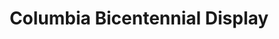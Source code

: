 ---
pid: '100'
_date: between 1934 and 2009
derivativo_link: https://derivativo-2.library.columbia.edu/iiif/2/ldpd:341279/
dlc_link: https://dlc.library.columbia.edu/catalog/cul:2547d7wmf3
format: photographs
iiif_json: https://derivativo-2.library.columbia.edu/iiif/2/ldpd:341279/info.json
name: Warman, Manny, -1983
native_jpg: https://derivativo-2.library.columbia.edu/iiif/2/ldpd:341279/full/!768,768/0/native.jpg
shelf_location: Box no. MS 149, Folder no. Folder 2 (Bicentennial - Exhibits - Columbia
  University, New York, 1954), Historical Photograph Collection
subjects: Academic libraries; Women college students; New York (N.Y.)
summary: '"''Students discuss one of the panels in Columbia University''s Bicentennial
  Exhibit entitled ''A Man''s Right to Knowledge and the Free Use Thereof.'' A funereal
  design surrounds a photograph showing the damaged front of the office of La Prensa,
  the opposition newspaper in Buenos Aires, Argentina, closed by order of Juan Peron,
  January 26, 1951. The quotation from John Locke reads: ''...if what (a man) holds
  be, as he gives out, well fenced with evidence, and he sees it to be true, what
  need he fear to put it to the proof?...He whose assent goes beyond his evidence
  owes this excess of his adherence only to prejudice, and does, in effect, own it....declaring
  thereby that it is not evidence he seeks but the quiet enjoyment of the opinion
  he is fond of...''''"'
title: Columbia Bicentennial Display
permalink: /photos/100/
layout: photo-page
---